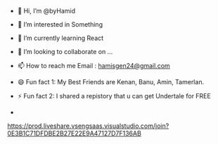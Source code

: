 - 👋 Hi, I’m @byHamid
- 👀 I’m interested in Something
- 🌱 I’m currently learning React
- 💞️ I’m looking to collaborate on ...
- 📫 How to reach me Email : hamisgen24@gmail.com
- 😄 Fun fact 1: My Best Friends are Kenan, Banu, Amin, Tamerlan.
- ⚡ Fun fact 2: I shared a repistory that u can get Undertale for FREE

- 
https://prod.liveshare.vsengsaas.visualstudio.com/join?0E3B1C71DFDBE2B27E22E9A47127D7F136AB
<!---
byHamid/byHamid is a ✨ special ✨ repository because its `README.md` (this file) appears on your GitHub profile.
You can click the Preview link to take a look at your changes.
--->
